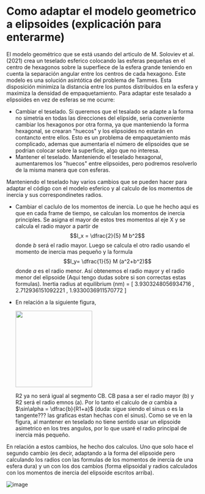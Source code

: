 # Como adaptar el modelo geometrico a elipsoides (explicación para enterarme)

El modelo geométrico que se está usando del articulo de M. Soloviev et al. (2021) crea un teselado esferico colocando las esferas pequeñas en el centro de hexagonos sobre la superfiece de la esfera grande teniendo en cuenta la separación angular entre los centros de cada hexagono. 
Este modelo es una solución asintótica del problema de Tammes. Esta disposición minimiza la distancia entre los puntos distribuidos en la esfera y maximiza la densidad de empaquetamiento.
Para adaptar este tesalado a elipsoides en vez de esferas se me ocurre:

- Cambiar el teselado. Si queremos que el tesalado se adapte a la forma no simetria en todas las direcciones del elipside, seria conveniente cambiar los hexagonos por otra forma, ya que manteniendo la forma hexagonal, se crearan "huecos" y los elipsoides no estarán en contancto entre ellos. Esto es un problema de empaquetamiento más complicado, ademas que aumentaria el número de elipsoides que se podrian colocar sobre la superficie, algo que no interesa.
- Mantener el teselado. Manteniendo el teselado hexagonal, aumentaremos los "huecos" entre elipsoides, pero podremos resolverlo de la misma manera que con esferas.

Manteniendo el teselado hay varios cambios que se pueden hacer para adaptar el código con el modelo esferico y al calculo de los momentos de inercia y sus correspondinetes radios.
  - Cambiar el caclulo de los momentos de inercia. Lo que he hecho aqui es que en cada frame de tiempo, se calculan los momentos de inercia principles. Se asigna el mayor de estos tres momentos al eje X y se calcula el radio mayor a partir de $$I_x = \dfrac{2}{5} M b^2$$ donde $b$ será el radio mayor. Luego se calcula el otro radio usando el momento de inercia mas pequeño y la formula $$I_y= \dfrac{1}{5} M (a^2+b^2)$$ donde $a$ es el radio menor. Así obtenemos el radio mayor y el radio menor del elipsoide (Aqui tengo dudas sobre si son correctas estas formulas). Inertia radius at equilibrium (nm) = [  3.9303248056934716  ,  2.712936151092221  ,  1.9330036911570772  ]
  - En relación a la siguiente figura,
    
     <img src="https://github.com/user-attachments/assets/c7164393-5cdc-4b08-b4f5-e4315c7a82b7" width="200px">

    R2 ya no será igual al segmento CB. CB pasa a ser el radio mayor (b) y R2 será el radio emnos (a). Por lo tanto el calculo de $\alpha$ cambia a $\sin\alpha = \dfrac{b}{R1+a}$ (duda: sigue siendo el sinus o es la tangente??? las graficas estan hechas con el sinus). Como se ve en la figura, al mantener en teselado no tiene sentido usar un elipsoide asimetrico en los tres angulos, por lo que usaré el radio principal de inercia más pequeño.

En relación a estos cambios, he hecho dos calculos. Uno que solo hace el segundo cambio (es decir, adaptando a la forma del elipsoide pero calculando los radios con las formulas de los momentos de inercia de una esfera dura) y un con los dos cambios (forma elipsoidal y radios calculados con los momentos de inercia del elipsoide escritos arriba).


![image](https://github.com/user-attachments/assets/9464a48a-5f20-4796-b357-b02f587604cf)



